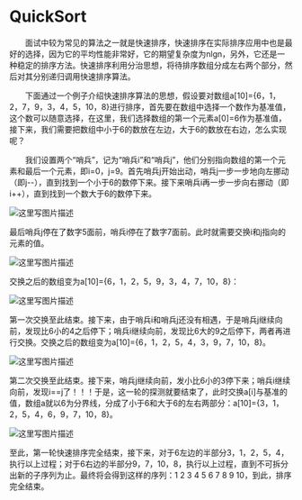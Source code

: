 # QuickSort

&emsp;&emsp;面试中较为常见的算法之一就是快速排序，快速排序在实际排序应用中也是最好的选择，因为它的平均性能非常好，它的期望复杂度为nlgn，另外，它还是一种稳定的排序方法。快速排序利用分治思想，将待排序数组分成左右两个部分，然后对其分别递归调用快速排序算法。

&emsp;&emsp;下面通过一个例子介绍快速排序算法的思想，假设要对数组a[10]={6，1，2，7，9，3，4，5，10，8}进行排序，首先要在数组中选择一个数作为基准值，这个数可以随意选择，在这里，我们选择数组的第一个元素a[0]=6作为基准值，接下来，我们需要把数组中小于6的数放在左边，大于6的数放在右边，怎么实现呢？

&emsp;&emsp;我们设置两个“哨兵”，记为“哨兵i”和“哨兵j”，他们分别指向数组的第一个元素和最后一个元素，即i=0，j=9。首先哨兵j开始出动，哨兵j一步一步地向左挪动（即j--），直到找到一个小于6的数停下来。接下来哨兵i再一步一步向右挪动（即i++），直到找到一个数大于6的数停下来。

![这里写图片描述](http://img.blog.csdn.net/20170801211223941?watermark/2/text/aHR0cDovL2Jsb2cuY3Nkbi5uZXQvc2luYXRfMjAxNzczMjc=/font/5a6L5L2T/fontsize/400/fill/I0JBQkFCMA==/dissolve/70/gravity/SouthEast)

最后哨兵j停在了数字5面前，哨兵i停在了数字7面前。此时就需要交换i和j指向的元素的值。

![这里写图片描述](http://img.blog.csdn.net/20170801211402437?watermark/2/text/aHR0cDovL2Jsb2cuY3Nkbi5uZXQvc2luYXRfMjAxNzczMjc=/font/5a6L5L2T/fontsize/400/fill/I0JBQkFCMA==/dissolve/70/gravity/SouthEast)

交换之后的数组变为a[10]={6，1，2，5，9，3，4，7，10，8}：

![这里写图片描述](http://img.blog.csdn.net/20170801211440860?watermark/2/text/aHR0cDovL2Jsb2cuY3Nkbi5uZXQvc2luYXRfMjAxNzczMjc=/font/5a6L5L2T/fontsize/400/fill/I0JBQkFCMA==/dissolve/70/gravity/SouthEast)

第一次交换至此结束。接下来，由于哨兵i和哨兵j还没有相遇，于是哨兵j继续向前，发现比6小的4之后停下；哨兵i继续向前，发现比6大的9之后停下，两者再进行交换。交换之后的数组变为a[10]={6，1，2，5，4，3，9，7，10，8}。

![这里写图片描述](http://img.blog.csdn.net/20170801212317131?watermark/2/text/aHR0cDovL2Jsb2cuY3Nkbi5uZXQvc2luYXRfMjAxNzczMjc=/font/5a6L5L2T/fontsize/400/fill/I0JBQkFCMA==/dissolve/70/gravity/SouthEast)

第二次交换至此结束。接下来，哨兵j继续向前，发小比6小的3停下来；哨兵i继续向前，发现i==j了！！！于是，这一轮的探测就要结束了，此时交换a[i]与基准的值，数组a就以6为分界线，分成了小于6和大于6的左右两部分：a[10]={3，1，2，5，4，6，9，7，10，8}。

![这里写图片描述](http://img.blog.csdn.net/20170801212706478?watermark/2/text/aHR0cDovL2Jsb2cuY3Nkbi5uZXQvc2luYXRfMjAxNzczMjc=/font/5a6L5L2T/fontsize/400/fill/I0JBQkFCMA==/dissolve/70/gravity/SouthEast)

至此，第一轮快速排序完全结束，接下来，对于6左边的半部分3，1，2，5，4，执行以上过程；对于6右边的半部分9，7，10，8，执行以上过程，直到不可拆分出新的子序列为止。最终将会得到这样的序列：1  2  3  4  5  6  7  8  9  10，到此，排序完全结束。 
